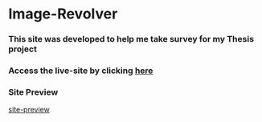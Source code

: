 # Image-Revolver

### This site was developed to help me take survey for my Thesis project

### Access the live-site by clicking [here](#)

### Site Preview
[site-preview](./img/preview.png)
